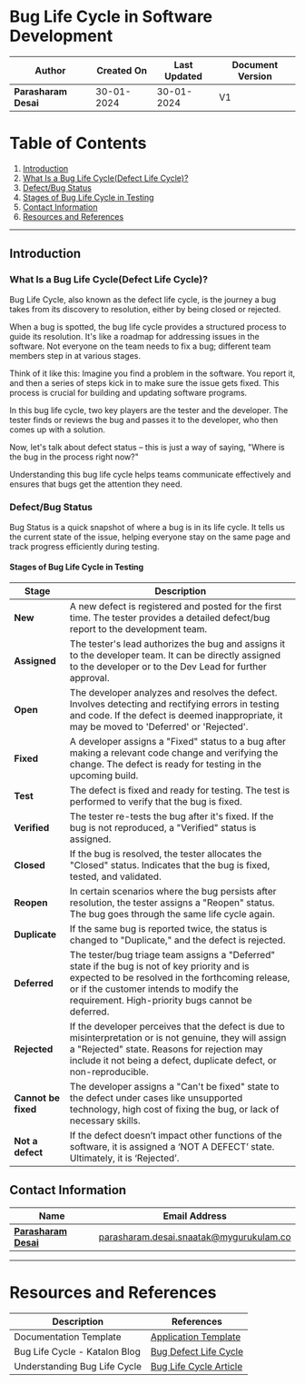 # Bug Life Cycle in Software Development

| **Author**           | **Created On** | **Last Updated** | **Document Version** |
| -------------------- | -------------- | ---------------- | -------------------- |
| **Parasharam Desai** | 30-01-2024     | 30-01-2024       | V1                   |

# Table of Contents

1. [Introduction](#introduction)
2. [What Is a Bug Life Cycle(Defect Life Cycle)?](#what-is-a-bug-life-cycle-defect-life-cycle)
3. [Defect/Bug Status](#defectbug-status)
4. [Stages of Bug Life Cycle in Testing](#stages-of-bug-life-cycle-in-testing)
5. [Contact Information](#contact-information)
6. [Resources and References](#resources-and-references)

***

## Introduction

### What Is a Bug Life Cycle(Defect Life Cycle)?

Bug Life Cycle, also known as the defect life cycle, is the journey a bug takes from its discovery to resolution, either by being closed or rejected.

When a bug is spotted, the bug life cycle provides a structured process to guide its resolution. It's like a roadmap for addressing issues in the software. Not everyone on the team needs to fix a bug; different team members step in at various stages.

Think of it like this: Imagine you find a problem in the software. You report it, and then a series of steps kick in to make sure the issue gets fixed. This process is crucial for building and updating software programs.

In this bug life cycle, two key players are the tester and the developer. The tester finds or reviews the bug and passes it to the developer, who then comes up with a solution.

Now, let's talk about defect status – this is just a way of saying, "Where is the bug in the process right now?"

Understanding this bug life cycle helps teams communicate effectively and ensures that bugs get the attention they need.

### Defect/Bug Status

Bug Status is a quick snapshot of where a bug is in its life cycle. It tells us the current state of the issue, helping everyone stay on the same page and track progress efficiently during testing.

#### Stages of Bug Life Cycle in Testing

| **Stage**       | **Description**                                                                                                          |
| --------------- | -------------------------------------------------------------------------------------------------------------------------- |
| **New**          | A new defect is registered and posted for the first time. The tester provides a detailed defect/bug report to the development team. |
| **Assigned**     | The tester's lead authorizes the bug and assigns it to the developer team. It can be directly assigned to the developer or to the Dev Lead for further approval. |
| **Open**         | The developer analyzes and resolves the defect. Involves detecting and rectifying errors in testing and code. If the defect is deemed inappropriate, it may be moved to 'Deferred' or 'Rejected'. |
| **Fixed**        | A developer assigns a "Fixed" status to a bug after making a relevant code change and verifying the change. The defect is ready for testing in the upcoming build. |
| **Test**         | The defect is fixed and ready for testing. The test is performed to verify that the bug is fixed. |
| **Verified**     | The tester re-tests the bug after it's fixed. If the bug is not reproduced, a "Verified" status is assigned. |
| **Closed**       | If the bug is resolved, the tester allocates the "Closed" status. Indicates that the bug is fixed, tested, and validated. |
| **Reopen**       | In certain scenarios where the bug persists after resolution, the tester assigns a "Reopen" status. The bug goes through the same life cycle again. |
| **Duplicate**    | If the same bug is reported twice, the status is changed to "Duplicate," and the defect is rejected. |
| **Deferred**     | The tester/bug triage team assigns a "Deferred" state if the bug is not of key priority and is expected to be resolved in the forthcoming release, or if the customer intends to modify the requirement. High-priority bugs cannot be deferred. |
| **Rejected**     | If the developer perceives that the defect is due to misinterpretation or is not genuine, they will assign a "Rejected" state. Reasons for rejection may include it not being a defect, duplicate defect, or non-reproducible. |
| **Cannot be fixed** | The developer assigns a "Can't be fixed" state to the defect under cases like unsupported technology, high cost of fixing the bug, or lack of necessary skills. |
| **Not a defect** | If the defect doesn’t impact other functions of the software, it is assigned a ‘NOT A DEFECT’ state. Ultimately, it is ‘Rejected’. |

## Contact Information

|    Name                                   | Email Address                    |
|-------------------------------------------|----------------------------------|
| **[Parasharam Desai](https://github.com/Parasharam-Desai)** | parasharam.desai.snaatak@mygurukulam.co |

***

# Resources and References

| **Description**                 | **References**                                                           |
|----------------------------------|--------------------------------------------------------------------------|
| Documentation Template          | [Application Template](https://github.com/OT-MICROSERVICES/documentation-template/wiki/Application-Template) |
| Bug Life Cycle - Katalon Blog    | [Bug Defect Life Cycle](https://katalon.com/resources-center/blog/bug-defect-life-cycle) |
| Understanding Bug Life Cycle     | [Bug Life Cycle Article](https://testsigma.com/blog/bug-life-cycle/#What_is_BugDefect) |
